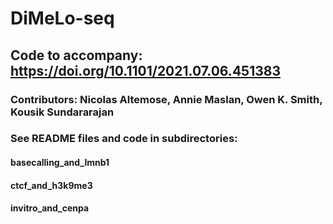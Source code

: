 # DiMeLo-seq 
## Code to accompany: https://doi.org/10.1101/2021.07.06.451383
### Contributors: Nicolas Altemose, Annie Maslan, Owen K. Smith, Kousik Sundararajan 
### See README files and code in subdirectories:
#### basecalling_and_lmnb1
#### ctcf_and_h3k9me3
#### invitro_and_cenpa
